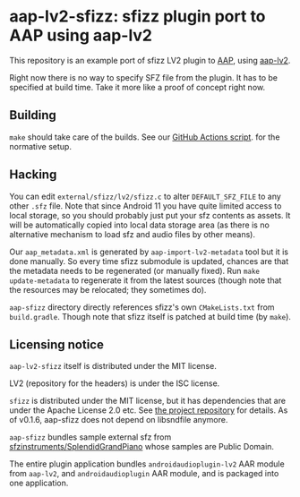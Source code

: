 # aap-lv2-sfizz: sfizz plugin port to AAP using aap-lv2

This repository is an example port of sfizz LV2 plugin to [AAP](https://github.com/atsushieno/android-audio-plugin-framework), using [aap-lv2](https://github.com/atsushieno/aap-lv2).

Right now there is no way to specify SFZ file from the plugin. It has to be specified at build time. Take it more like a proof of concept right now.

## Building

`make` should take care of the builds. See our [GitHub Actions script](.github/workflows/actions.yml). for the normative setup.


## Hacking

You can edit `external/sfizz/lv2/sfizz.c` to alter `DEFAULT_SFZ_FILE` to any other `.sfz` file. Note that since Android 11 you have quite limited access to local storage, so you should probably just put your sfz contents as assets. It will be automatically copied into local data storage area (as there is no alternative mechanism to load sfz and audio files by other means).

Our `aap_metadata.xml` is generated by `aap-import-lv2-metadata` tool but it is done manually. So every time sfizz submodule is updated, chances are that the metadata needs to be regenerated (or manually fixed). Run `make update-metadata` to regenerate it from the latest sources (though note that the resources may be relocated; they sometimes do).

`aap-sfizz` directory directly references sfizz's own `CMakeLists.txt` from `build.gradle`. Though note that sfizz itself is patched at build time (by `make`).

## Licensing notice

`aap-lv2-sfizz` itself is distributed under the MIT license.

LV2 (repository for the headers) is under the ISC license.

`sfizz` is distributed under the MIT license, but it has dependencies that are under the Apache License 2.0 etc. See [the project repository](https://github.com/sfztools/sfizz) for details. As of v0.1.6, aap-sfizz does not depend on libsndfile anymore.

`aap-sfizz` bundles sample external sfz from [sfzinstruments/SplendidGrandPiano](https://github.com/sfzinstruments/SplendidGrandPiano) whose samples are Public Domain.

The entire plugin application bundles `androidaudioplugin-lv2` AAR module from `aap-lv2`, and `androidaudioplugin` AAR module, and is packaged into one application.

